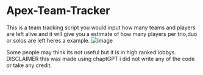 # Apex-Team-Tracker

This is a team tracking script you would input how many teams and players are left alive
and it will give you a estimate of how many players per trio,duo or solos are left heres a example.
![image](https://user-images.githubusercontent.com/77082010/229194499-7cbeb4e0-de03-41cc-8bbd-b8b4fc6fa4eb.png)

Some people may think its not useful but it is in high ranked lobbys.
DISCLAIMER
this was made using chaptGPT
i did not write any of the code or take any credit.
